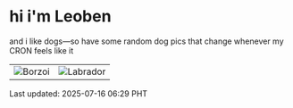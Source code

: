# hi i'm Leoben

and i like dogs—so have some random dog pics that change whenever my CRON feels like it

|  |  |
|--------|----------|
| ![Borzoi](https://random-dog-vercel.vercel.app/api/random-borzoi?v=1752618587) | ![Labrador](https://random-dog-vercel.vercel.app/api/random-labrador?v=1752618587) |

Last updated: 2025-07-16 06:29 PHT
